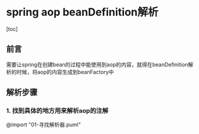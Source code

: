 # spring aop beanDefinition解析

[toc]

## 前言
需要让spring在创建bean的过程中能使用到aop的内容，就得在beanDefinition解析的时候，将aop的内容生成到beanFactory中

## 解析步骤

### 1. 找到具体的地方用来解析aop的注解
@import "01-寻找解析器.puml"

